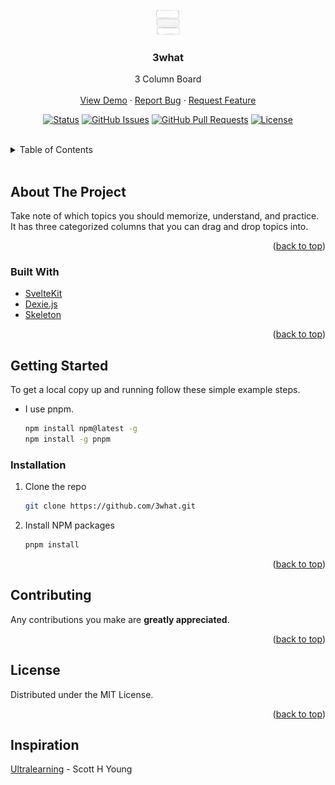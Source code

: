 <div id="top"></div>

<!-- PROJECT LOGO -->
<br />
<div align="center">
  <a href="https://github.com/3what">
    <img src="static/favicon.svg" alt="Logo" width="40" height="40" >
  </a>
   <br />

<h3 align="center"><b>3what</b></h3>

  <p align="center">
3 Column Board    <br />
    <br />
    <a href="https://3what.vercel.app">View Demo</a>
    ·
    <a href="https://github.com/3what/issues">Report Bug</a>
    ·
    <a href="https://github.com/3what/issues">Request Feature</a>
  </p>
</div>

<div align="center">

[![Status](https://img.shields.io/badge/status-active-success.svg)]()
[![GitHub Issues](https://img.shields.io/github/issues/leovoon/3what)](https://github.com/3what/issues)
[![GitHub Pull Requests](https://img.shields.io/github/issues-pr/leovoon/3what)](https://github.com/leovoon/3what/pulls)
[![License](https://img.shields.io/badge/license-MIT-blue.svg)](https://opensource.org/licenses/MIT)

</div>

<br/>

<!-- TABLE OF CONTENTS -->
<details>
  <summary>Table of Contents</summary>
  <ol>
    <li>
      <a href="#about-the-project">About The Project</a>
      <ul>
        <li><a href="#built-with">Built With</a></li>
      </ul>
    </li>
    <li>
      <a href="#getting-started">Getting Started</a>
      <ul>
        <li><a href="#installation">Installation</a></li>
      </ul>
    </li>
    <li><a href="#contributing">Contributing</a></li>
    <li><a href="#license">License</a></li>
    <li><a href="#acknowledgments">Acknowledgments</a></li>
  </ol>
</details>

<br/>
<!-- ABOUT THE PROJECT -->

## About The Project

Take note of which topics you should memorize, understand, and practice. It has three categorized columns that you can drag and drop topics into.


<p align="right">(<a href="#top">back to top</a>)</p>

### Built With

- [SvelteKit](https://kit.svelte.dev/)
- [Dexie.js](https://dexie.org/)
- [Skeleton](https://www.skeleton.dev/)

<p align="right">(<a href="#top">back to top</a>)</p>

<!-- GETTING STARTED -->

## Getting Started

To get a local copy up and running follow these simple example steps.

- I use pnpm.

  ```sh
  npm install npm@latest -g
  npm install -g pnpm
  ```

### Installation

1. Clone the repo
   ```sh
   git clone https://github.com/3what.git
   ```
2. Install NPM packages
   ```sh
   pnpm install
   ```
   <p align="right">(<a href="#top">back to top</a>)</p>

<!-- CONTRIBUTING -->

## Contributing

Any contributions you make are **greatly appreciated**.

<p align="right">(<a href="#top">back to top</a>)</p>

<!-- LICENSE -->

## License

Distributed under the MIT License.

<p align="right">(<a href="#top">back to top</a>)</p>


## Inspiration

[Ultralearning](https://www.scotthyoung.com/blog/ultralearning/) - Scott H Young